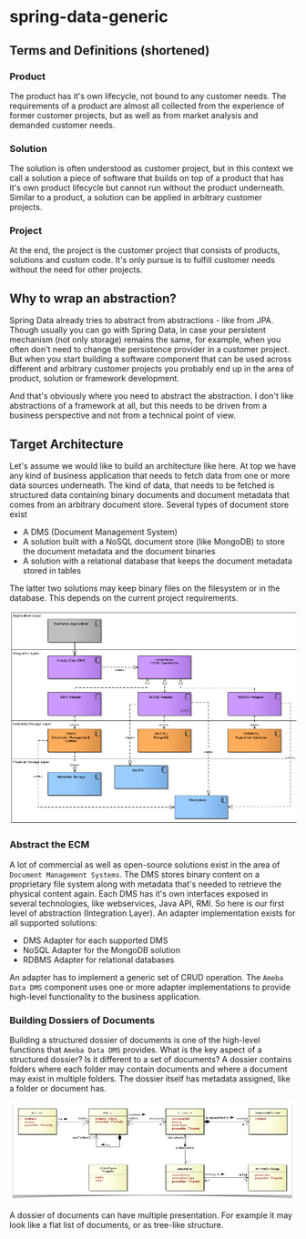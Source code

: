# spring-data-generic

## Terms and Definitions (shortened)

### Product

The product has it's own lifecycle, not bound to any customer needs. The requirements of a product are almost all collected
from the experience of former customer projects, but as well as from market analysis and demanded customer needs.

### Solution

The solution is often understood as customer project, but in this context we call a solution a piece of software that
builds on top of a product that has it's own product lifecycle but cannot run without the product underneath. Similar to
a product, a solution can be applied in arbitrary customer projects.

### Project

At the end, the project is the customer project that consists of products, solutions and custom code. It's only pursue is
to fulfill customer needs without the need for other projects.

## Why to wrap an abstraction?

Spring Data already tries to abstract from abstractions - like from JPA. Though usually you can go with Spring Data,
in case your persistent mechanism (not only storage) remains the same, for example, when you often don't need to change
the persistence provider in a customer project. But when you start building a software component that can be used across
different and arbitrary customer projects you probably end up in the area of product, solution or framework development.

And that's obviously where you need to abstract the abstraction. I don't like abstractions of a framework
at all, but this needs to be driven from a business perspective and not from a technical point of view.


## Target Architecture

Let's assume we would like to build an architecture like here. At top we have any kind of
business application that needs to fetch data from one or more data sources underneath. The kind of data, that needs to
be fetched is structured data containing binary documents and document metadata that comes from an arbitrary document
store. Several types of document store exist

- A DMS (Document Management System)
- A solution built with a NoSQL document store (like MongoDB) to store the document metadata and the document binaries
- A solution with a relational database that keeps the document metadata stored in tables

The latter two solutions may keep binary files on the filesystem or in the database. This depends on the current project
requirements.

![Overview]

### Abstract the ECM

A lot of commercial as well as open-source solutions exist in the area of `Document Management Systems`.
The DMS stores binary content on a proprietary file system along with metadata that's needed to retrieve the physical
content again. Each DMS has it's own interfaces exposed in several technologies, like webservices, Java API, RMI. So here
is our first level of abstraction (Integration Layer). An adapter implementation exists for all supported solutions:

- DMS Adapter for each supported DMS
- NoSQL Adapter for the MongoDB solution
- RDBMS Adapter for relational databases

An adapter has to implement a generic set of CRUD operation. The `Ameba Data DMS` component uses one or more adapter
implementations to provide high-level functionality to the business application.

### Building Dossiers of Documents

Building a structured dossier of documents is one of the high-level functions that `Ameba Data DMS` provides. What is
the key aspect of a structured dossier? Is it different to a set of documents? A dossier contains folders where each folder
may contain documents and where a document may exist in multiple folders. The dossier itself has metadata assigned, like
a folder or document has.

![RIM]

A dossier of documents can have multiple presentation. For example it may look like a flat list of documents, or as
tree-like structure.


[Overview]: site/img/overview.png
[RIM]: site/img/RIM.png


